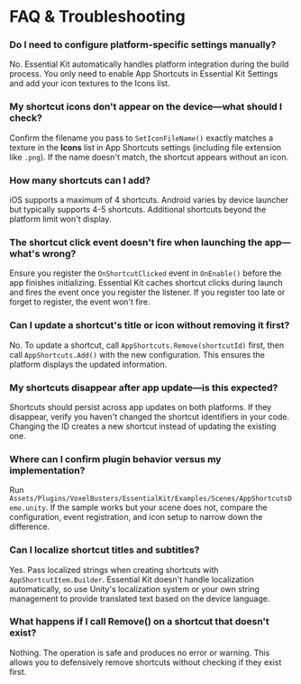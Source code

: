 # FAQ & Troubleshooting

### Do I need to configure platform-specific settings manually?
No. Essential Kit automatically handles platform integration during the build process. You only need to enable App Shortcuts in Essential Kit Settings and add your icon textures to the Icons list.

### My shortcut icons don't appear on the device—what should I check?
Confirm the filename you pass to `SetIconFileName()` exactly matches a texture in the **Icons** list in App Shortcuts settings (including file extension like `.png`). If the name doesn't match, the shortcut appears without an icon.

### How many shortcuts can I add?
iOS supports a maximum of 4 shortcuts. Android varies by device launcher but typically supports 4-5 shortcuts. Additional shortcuts beyond the platform limit won't display.

### The shortcut click event doesn't fire when launching the app—what's wrong?
Ensure you register the `OnShortcutClicked` event in `OnEnable()` before the app finishes initializing. Essential Kit caches shortcut clicks during launch and fires the event once you register the listener. If you register too late or forget to register, the event won't fire.

### Can I update a shortcut's title or icon without removing it first?
No. To update a shortcut, call `AppShortcuts.Remove(shortcutId)` first, then call `AppShortcuts.Add()` with the new configuration. This ensures the platform displays the updated information.

### My shortcuts disappear after app update—is this expected?
Shortcuts should persist across app updates on both platforms. If they disappear, verify you haven't changed the shortcut identifiers in your code. Changing the ID creates a new shortcut instead of updating the existing one.

### Where can I confirm plugin behavior versus my implementation?
Run `Assets/Plugins/VoxelBusters/EssentialKit/Examples/Scenes/AppShortcutsDemo.unity`. If the sample works but your scene does not, compare the configuration, event registration, and icon setup to narrow down the difference.

### Can I localize shortcut titles and subtitles?
Yes. Pass localized strings when creating shortcuts with `AppShortcutItem.Builder`. Essential Kit doesn't handle localization automatically, so use Unity's localization system or your own string management to provide translated text based on the device language.

### What happens if I call Remove() on a shortcut that doesn't exist?
Nothing. The operation is safe and produces no error or warning. This allows you to defensively remove shortcuts without checking if they exist first.
